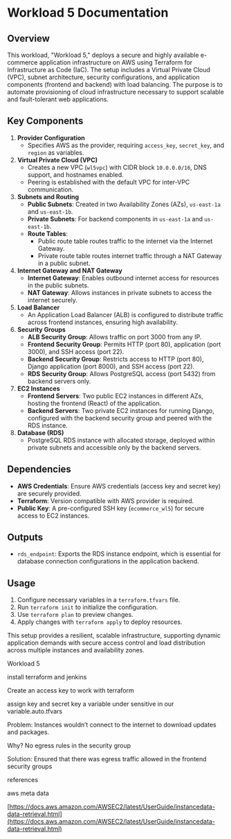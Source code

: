 # Workload 5 Documentation

## Overview

This workload, "Workload 5," deploys a secure and highly available e-commerce application infrastructure on AWS using Terraform for Infrastructure as Code (IaC). The setup includes a Virtual Private Cloud (VPC), subnet architecture, security configurations, and application components (frontend and backend) with load balancing. The purpose is to automate provisioning of cloud infrastructure necessary to support scalable and fault-tolerant web applications.

## Key Components

1. **Provider Configuration**
    - Specifies AWS as the provider, requiring `access_key`, `secret_key`, and `region` as variables.
2. **Virtual Private Cloud (VPC)**
    - Creates a new VPC (`wl5vpc`) with CIDR block `10.0.0.0/16`, DNS support, and hostnames enabled.
    - Peering is established with the default VPC for inter-VPC communication.
3. **Subnets and Routing**
    - **Public Subnets**: Created in two Availability Zones (AZs), `us-east-1a` and `us-east-1b`.
    - **Private Subnets**: For backend components in `us-east-1a` and `us-east-1b`.
    - **Route Tables**:
        - Public route table routes traffic to the internet via the Internet Gateway.
        - Private route table routes internet traffic through a NAT Gateway in a public subnet.
4. **Internet Gateway and NAT Gateway**
    - **Internet Gateway**: Enables outbound internet access for resources in the public subnets.
    - **NAT Gateway**: Allows instances in private subnets to access the internet securely.
5. **Load Balancer**
    - An Application Load Balancer (ALB) is configured to distribute traffic across frontend instances, ensuring high availability.
6. **Security Groups**
    - **ALB Security Group**: Allows traffic on port 3000 from any IP.
    - **Frontend Security Group**: Permits HTTP (port 80), application (port 3000), and SSH access (port 22).
    - **Backend Security Group**: Restricts access to HTTP (port 80), Django application (port 8000), and SSH access (port 22).
    - **RDS Security Group**: Allows PostgreSQL access (port 5432) from backend servers only.
7. **EC2 Instances**
    - **Frontend Servers**: Two public EC2 instances in different AZs, hosting the frontend (React) of the application.
    - **Backend Servers**: Two private EC2 instances for running Django, configured with the backend security group and peered with the RDS instance.
8. **Database (RDS)**
    - PostgreSQL RDS instance with allocated storage, deployed within private subnets and accessible only by the backend servers.

## Dependencies

- **AWS Credentials**: Ensure AWS credentials (access key and secret key) are securely provided.
- **Terraform**: Version compatible with AWS provider is required.
- **Public Key**: A pre-configured SSH key (`ecommerce_wl5`) for secure access to EC2 instances.

## Outputs

- `rds_endpoint`: Exports the RDS instance endpoint, which is essential for database connection configurations in the application backend.

## Usage

1. Configure necessary variables in a `terraform.tfvars` file.
2. Run `terraform init` to initialize the configuration.
3. Use `terraform plan` to preview changes.
4. Apply changes with `terraform apply` to deploy resources.

This setup provides a resilient, scalable infrastructure, supporting dynamic application demands with secure access control and load distribution across multiple instances and availability zones.

Workload 5

install terraform and jenkins 

Create an access key to work with terraform

assign key and secret key a variable under sensitive in our variable.auto.tfvars

Problem: Instances wouldn’t connect to the internet to download updates and packages. 

Why? No egress rules in the security group

Solution: Ensured that there was egress traffic allowed in the frontend security groups

references

aws meta data 

[https://docs.aws.amazon.com/AWSEC2/latest/UserGuide/instancedata-data-retrieval.html](https://docs.aws.amazon.com/AWSEC2/latest/UserGuide/instancedata-data-retrieval.html)